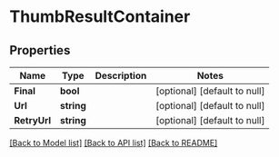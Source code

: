 # ThumbResultContainer

## Properties
Name | Type | Description | Notes
------------ | ------------- | ------------- | -------------
**Final** | **bool** |  | [optional] [default to null]
**Url** | **string** |  | [optional] [default to null]
**RetryUrl** | **string** |  | [optional] [default to null]

[[Back to Model list]](../README.md#documentation-for-models) [[Back to API list]](../README.md#documentation-for-api-endpoints) [[Back to README]](../README.md)


